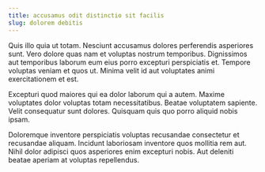 ```yaml
---
title: accusamus odit distinctio sit facilis
slug: dolorem debitis
---
```


Quis illo quia ut totam. Nesciunt accusamus dolores perferendis asperiores sunt. Vero dolore quas nam et voluptas nostrum temporibus. Dignissimos aut temporibus laborum eum eius porro excepturi perspiciatis et. Tempore voluptas veniam et quos ut. Minima velit id aut voluptates animi exercitationem et est.

Excepturi quod maiores qui ea dolor laborum qui a autem. Maxime voluptates dolor voluptas totam necessitatibus. Beatae voluptatem sapiente. Velit consequatur sunt dolores. Quisquam quis quo porro aliquid nobis ipsam.

Doloremque inventore perspiciatis voluptas recusandae consectetur et recusandae aliquam. Incidunt laboriosam inventore quos mollitia rem aut. Nihil dolor adipisci quos asperiores enim excepturi nobis. Aut deleniti beatae aperiam at voluptas repellendus.

